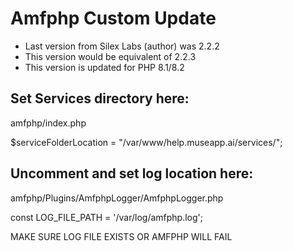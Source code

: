 
# Amfphp Custom Update
- Last version from Silex Labs (author) was 2.2.2
- This version would be equivalent of 2.2.3
- This version is updated for PHP 8.1/8.2

## Set Services directory here:

amfphp/index.php

$serviceFolderLocation = "/var/www/help.museapp.ai/services/";

## Uncomment and set log location here:

amfphp/Plugins/AmfphpLogger/AmfphpLogger.php

const LOG_FILE_PATH = '/var/log/amfphp.log';

MAKE SURE LOG FILE EXISTS OR AMFPHP WILL FAIL
